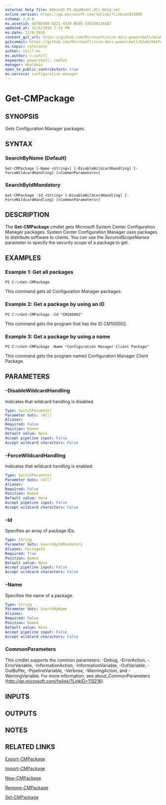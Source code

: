 ```yaml
---
external help file: AdminUI.PS.AppModel.dll-Help.xml
online version: https://go.microsoft.com/fwlink/?linkid=833809
schema: 2.0.0
ms.assetid: 4D76D4D0-5D21-4320-BEA6-335CE01284A7
updated_at: 12/6/2016 7:33 PM
ms.date: 12/6/2016
content_git_url: https://github.com/Microsoft/sccm-docs-powershell/blob/master/sccm-cmdlets/ConfigurationManager/vlatest/Get-CMPackage.md
gitcommit: https://github.com/Microsoft/sccm-docs-powershell/blob/504fd5ae0c4dcc14877d18b3f201f0c5172688ce/sccm-cmdlets/ConfigurationManager/vlatest/Get-CMPackage.md
ms.topic: reference
author: shill-ms
ms.author: v-suhill
keywords: powershell, cmdlet
manager: mbaldwin
open_to_public_contributors: true
ms.service: configuration-manager
---
```


# Get-CMPackage

## SYNOPSIS
Gets Configuration Manager packages.

## SYNTAX

### SearchByName (Default)
```
Get-CMPackage [-Name <String>] [-DisableWildcardHandling] [-ForceWildcardHandling] [<CommonParameters>]
```

### SearchByIdMandatory
```
Get-CMPackage -Id <String> [-DisableWildcardHandling] [-ForceWildcardHandling] [<CommonParameters>]
```

## DESCRIPTION
The **Get-CMPackage** cmdlet gets Microsoft System Center Configuration Manager packages.
System Center Configuration Manager uses packages to distribute software to clients.
You can use the *SecuredScopeNames* parameter to specify the security scope of a package to get.

## EXAMPLES

### Example 1: Get all packages
```
PS C:\>Get-CMPackage
```

This command gets all Configuration Manager packages.

### Example 2: Get a package by using an ID
```
PS C:\>Get-CMPackage -Id "CM100002"
```

This command gets the program that has the ID CM100002.

### Example 3: Get a package by using a name
```
PS C:\>Get-CMPackage -Name "Configuration Manager Client Package"
```

This command gets the program named Configuration Manager Client Package.

## PARAMETERS

### -DisableWildcardHandling
Indicates that wildcard handling is disabled.

```yaml
Type: SwitchParameter
Parameter Sets: (All)
Aliases: 
Required: False
Position: Named
Default value: None
Accept pipeline input: False
Accept wildcard characters: False
```

### -ForceWildcardHandling
Indicates that wildcard handling is enabled.

```yaml
Type: SwitchParameter
Parameter Sets: (All)
Aliases: 
Required: False
Position: Named
Default value: None
Accept pipeline input: False
Accept wildcard characters: False
```

### -Id
Specifies an array of package IDs.

```yaml
Type: String
Parameter Sets: SearchByIdMandatory
Aliases: PackageId
Required: True
Position: Named
Default value: None
Accept pipeline input: False
Accept wildcard characters: False
```

### -Name
Specifies the name of a package.

```yaml
Type: String
Parameter Sets: SearchByName
Aliases: 
Required: False
Position: Named
Default value: None
Accept pipeline input: False
Accept wildcard characters: False
```

### CommonParameters
This cmdlet supports the common parameters: -Debug, -ErrorAction, -ErrorVariable, -InformationAction, -InformationVariable, -OutVariable, -OutBuffer, -PipelineVariable, -Verbose, -WarningAction, and -WarningVariable. For more information, see about_CommonParameters (http://go.microsoft.com/fwlink/?LinkID=113216).

## INPUTS

## OUTPUTS

## NOTES

## RELATED LINKS

[Export-CMPackage](xref:ConfigurationManager/vlatest/Export-CMPackage.md)

[Import-CMPackage](xref:ConfigurationManager/vlatest/Import-CMPackage.md)

[New-CMPackage](xref:ConfigurationManager/vlatest/New-CMPackage.md)

[Remove-CMPackage](xref:ConfigurationManager/vlatest/Remove-CMPackage.md)

[Set-CMPackage](xref:ConfigurationManager/vlatest/Set-CMPackage.md)


